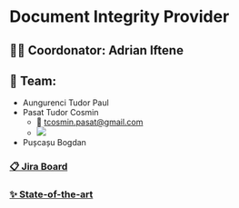 # Document Integrity Provider

## 👨‍🏫 Coordonator: Adrian Iftene

## 🚀 Team:
- Aungurenci Tudor Paul
- Pasat Tudor Cosmin
  - 📧 tcosmin.pasat@gmail.com
  - ![](https://dcbadge.vercel.app/api/shield/336957618331451403)
- Pușcașu Bogdan

### [📋 Jira Board](https://dipaset.atlassian.net/jira/software/projects/DIP/boards/1)

### [✨ State-of-the-art](https://docs.google.com/document/d/1tROLwQRGvezJjZCHqUJ0WgnEx1-eDNITIXtZpmLofoo/edit)
